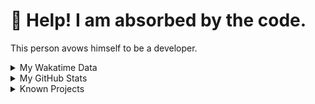 # 🥺 Help! I am absorbed by the code. 

This person avows himself to be a developer.

<details>

<summary>My Wakatime Data</summary>

<!--START_SECTION:waka-->
![Lines of code](https://img.shields.io/badge/From%20Hello%20World%20I%27ve%20Written-8.8%20million%20lines%20of%20code-blue)

**🐱 My GitHub Data** 

> 📦 703.3 kB Used in GitHub's Storage 
 > 
> 🏆 1,518 Contributions in the Year 2023
 > 
> 🚫 Not Opted to Hire
 > 
> 📜 86 Public Repositories 
 > 
> 🔑 22 Private Repositories 
 > 
**I'm an Early 🐤** 

```text
🌞 Morning                1736 commits        ██████░░░░░░░░░░░░░░░░░░░   24.89 % 
🌆 Daytime                2849 commits        ██████████░░░░░░░░░░░░░░░   40.85 % 
🌃 Evening                2319 commits        ████████░░░░░░░░░░░░░░░░░   33.25 % 
🌙 Night                  70 commits          ░░░░░░░░░░░░░░░░░░░░░░░░░   01.00 % 
```
📅 **I'm Most Productive on Wednesday** 

```text
Monday                   809 commits         ███░░░░░░░░░░░░░░░░░░░░░░   11.60 % 
Tuesday                  1176 commits        ████░░░░░░░░░░░░░░░░░░░░░   16.86 % 
Wednesday                1227 commits        ████░░░░░░░░░░░░░░░░░░░░░   17.59 % 
Thursday                 971 commits         ███░░░░░░░░░░░░░░░░░░░░░░   13.92 % 
Friday                   1043 commits        ████░░░░░░░░░░░░░░░░░░░░░   14.96 % 
Saturday                 937 commits         ███░░░░░░░░░░░░░░░░░░░░░░   13.44 % 
Sunday                   811 commits         ███░░░░░░░░░░░░░░░░░░░░░░   11.63 % 
```


**I Mostly Code in Go** 

```text
Go                       32 repos            ████████░░░░░░░░░░░░░░░░░   33.68 % 
Python                   21 repos            ██████░░░░░░░░░░░░░░░░░░░   22.11 % 
HTML                     5 repos             █░░░░░░░░░░░░░░░░░░░░░░░░   05.26 % 
Swift                    3 repos             █░░░░░░░░░░░░░░░░░░░░░░░░   03.16 % 
Rust                     2 repos             █░░░░░░░░░░░░░░░░░░░░░░░░   02.11 % 
```




 Last Updated on 20/11/2023 01:17:14 UTC
<!--END_SECTION:waka-->

</details>

<details>
 
 <summary>My GitHub Stats</summary>

[![CDFMLR's github stats](https://github-readme-stats.vercel.app/api?username=cdfmlr&count_private=true&show_icons=true)](https://github.com/anuraghazra/github-readme-stats)
 
</details>

<details>

<summary>Known Projects</summary>

[![Star History Chart](https://api.star-history.com/svg?repos=cdfmlr/pyflowchart,cdfmlr/muvtuber,cdfmlr/crud,cdfmlr/murecom-verse-1,cdfmlr/murecom-intro&type=Date)](https://star-history.com/#cdfmlr/pyflowchart&cdfmlr/muvtuber&cdfmlr/crud&cdfmlr/murecom-verse-1&cdfmlr/murecom-intro&Date)

 </details>
